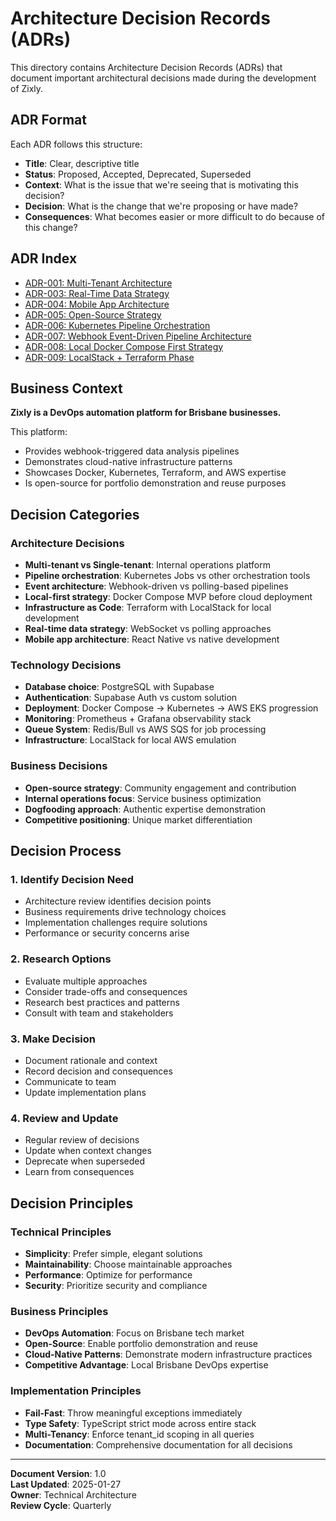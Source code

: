 # Architecture Decision Records (ADRs)

This directory contains Architecture Decision Records (ADRs) that document important architectural decisions made during the development of Zixly.

## ADR Format

Each ADR follows this structure:

- **Title**: Clear, descriptive title
- **Status**: Proposed, Accepted, Deprecated, Superseded
- **Context**: What is the issue that we're seeing that is motivating this decision?
- **Decision**: What is the change that we're proposing or have made?
- **Consequences**: What becomes easier or more difficult to do because of this change?

## ADR Index

- [ADR-001: Multi-Tenant Architecture](./adr-001-multi-tenant-architecture.md)
- [ADR-003: Real-Time Data Strategy](./adr-003-real-time-data-strategy.md)
- [ADR-004: Mobile App Architecture](./adr-004-mobile-app-architecture.md)
- [ADR-005: Open-Source Strategy](./adr-005-open-source-strategy.md)
- [ADR-006: Kubernetes Pipeline Orchestration](./adr-006-kubernetes-pipeline-orchestration.md)
- [ADR-007: Webhook Event-Driven Pipeline Architecture](./adr-007-webhook-event-architecture.md)
- [ADR-008: Local Docker Compose First Strategy](./adr-008-local-docker-first-strategy.md)
- [ADR-009: LocalStack + Terraform Phase](./adr-009-localstack-terraform-phase.md)

## Business Context

**Zixly is a DevOps automation platform for Brisbane businesses.**

This platform:

- Provides webhook-triggered data analysis pipelines
- Demonstrates cloud-native infrastructure patterns
- Showcases Docker, Kubernetes, Terraform, and AWS expertise
- Is open-source for portfolio demonstration and reuse purposes

## Decision Categories

### Architecture Decisions

- **Multi-tenant vs Single-tenant**: Internal operations platform
- **Pipeline orchestration**: Kubernetes Jobs vs other orchestration tools
- **Event architecture**: Webhook-driven vs polling-based pipelines
- **Local-first strategy**: Docker Compose MVP before cloud deployment
- **Infrastructure as Code**: Terraform with LocalStack for local development
- **Real-time data strategy**: WebSocket vs polling approaches
- **Mobile app architecture**: React Native vs native development

### Technology Decisions

- **Database choice**: PostgreSQL with Supabase
- **Authentication**: Supabase Auth vs custom solution
- **Deployment**: Docker Compose → Kubernetes → AWS EKS progression
- **Monitoring**: Prometheus + Grafana observability stack
- **Queue System**: Redis/Bull vs AWS SQS for job processing
- **Infrastructure**: LocalStack for local AWS emulation

### Business Decisions

- **Open-source strategy**: Community engagement and contribution
- **Internal operations focus**: Service business optimization
- **Dogfooding approach**: Authentic expertise demonstration
- **Competitive positioning**: Unique market differentiation

## Decision Process

### 1. Identify Decision Need

- Architecture review identifies decision points
- Business requirements drive technology choices
- Implementation challenges require solutions
- Performance or security concerns arise

### 2. Research Options

- Evaluate multiple approaches
- Consider trade-offs and consequences
- Research best practices and patterns
- Consult with team and stakeholders

### 3. Make Decision

- Document rationale and context
- Record decision and consequences
- Communicate to team
- Update implementation plans

### 4. Review and Update

- Regular review of decisions
- Update when context changes
- Deprecate when superseded
- Learn from consequences

## Decision Principles

### Technical Principles

- **Simplicity**: Prefer simple, elegant solutions
- **Maintainability**: Choose maintainable approaches
- **Performance**: Optimize for performance
- **Security**: Prioritize security and compliance

### Business Principles

- **DevOps Automation**: Focus on Brisbane tech market
- **Open-Source**: Enable portfolio demonstration and reuse
- **Cloud-Native Patterns**: Demonstrate modern infrastructure practices
- **Competitive Advantage**: Local Brisbane DevOps expertise

### Implementation Principles

- **Fail-Fast**: Throw meaningful exceptions immediately
- **Type Safety**: TypeScript strict mode across entire stack
- **Multi-Tenancy**: Enforce tenant_id scoping in all queries
- **Documentation**: Comprehensive documentation for all decisions

---

**Document Version**: 1.0  
**Last Updated**: 2025-01-27  
**Owner**: Technical Architecture  
**Review Cycle**: Quarterly
